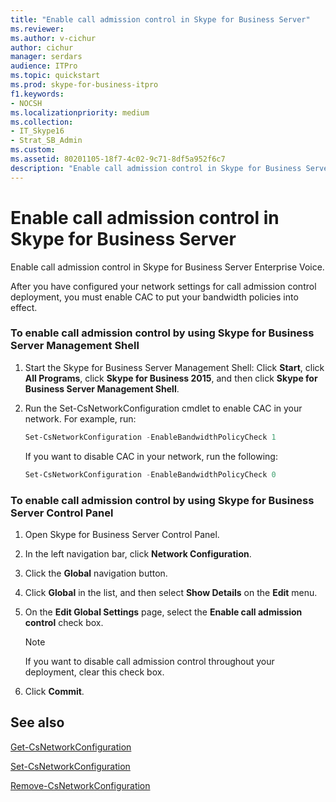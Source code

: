 ```yaml
---
title: "Enable call admission control in Skype for Business Server"
ms.reviewer: 
ms.author: v-cichur
author: cichur
manager: serdars
audience: ITPro
ms.topic: quickstart
ms.prod: skype-for-business-itpro
f1.keywords:
- NOCSH
ms.localizationpriority: medium
ms.collection: 
- IT_Skype16
- Strat_SB_Admin
ms.custom: 
ms.assetid: 80201105-18f7-4c02-9c71-8df5a952f6c7
description: "Enable call admission control in Skype for Business Server Enterprise Voice."
---
```


# Enable call admission control in Skype for Business Server
 
Enable call admission control in Skype for Business Server Enterprise Voice. 
  
After you have configured your network settings for call admission control deployment, you must enable CAC to put your bandwidth policies into effect.
  
### To enable call admission control by using Skype for Business Server Management Shell

1. Start the Skype for Business Server Management Shell: Click **Start**, click **All Programs**, click **Skype for Business 2015**, and then click **Skype for Business Server Management Shell**.
    
2. Run the Set-CsNetworkConfiguration cmdlet to enable CAC in your network. For example, run:
    
   ```powershell
   Set-CsNetworkConfiguration -EnableBandwidthPolicyCheck 1
   ```

    If you want to disable CAC in your network, run the following:
    
   ```powershell
   Set-CsNetworkConfiguration -EnableBandwidthPolicyCheck 0
   ```

### To enable call admission control by using Skype for Business Server Control Panel

1. Open Skype for Business Server Control Panel.
    
2. In the left navigation bar, click **Network Configuration**.
    
3. Click the **Global** navigation button.
    
4. Click **Global** in the list, and then select **Show Details** on the **Edit** menu.
    
5. On the **Edit Global Settings** page, select the **Enable call admission control** check box.
    
    > [!NOTE]
    > If you want to disable call admission control throughout your deployment, clear this check box. 
  
6. Click **Commit**. 
    
## See also

[Get-CsNetworkConfiguration](/powershell/module/skype/get-csnetworkconfiguration?view=skype-ps)
  
[Set-CsNetworkConfiguration](/powershell/module/skype/set-csnetworkconfiguration?view=skype-ps)
  
[Remove-CsNetworkConfiguration](/powershell/module/skype/remove-csnetworkconfiguration?view=skype-ps)